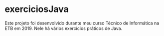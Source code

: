# exerciciosJava

Este projeto foi desenvolvido durante meu curso Técnico de Informática na ETB em 2019. Nele há vários exercícios práticos de Java.
